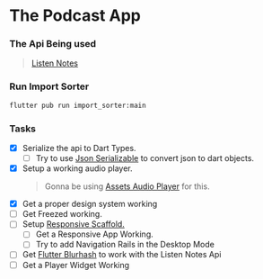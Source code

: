 # The Podcast App

### The Api Being used

> [Listen Notes](https://www.listennotes.com/)

### Run Import Sorter

```bash
flutter pub run import_sorter:main
```

### Tasks

- [x] Serialize the api to Dart Types.
  - [ ] Try to use [Json Serializable](https://pub.dev/packages/json_serializable) to convert json to dart objects.
- [x] Setup a working audio player.
  > Gonna be using [Assets Audio Player](https://pub.dev/packages/assets_audio_player) for this.
- [x] Get a proper design system working
- [ ] Get Freezed working.
- [ ] Setup [Responsive Scaffold.](https://pub.dev/packages/responsive_scaffold)
  - [ ] Get a Responsive App Working.
  - [ ] Try to add Navigation Rails in the Desktop Mode
- [ ] Get [Flutter Blurhash](https://pub.dev/packages/flutter_blurhash) to work with the Listen Notes Api
- [ ] Get a Player Widget Working
